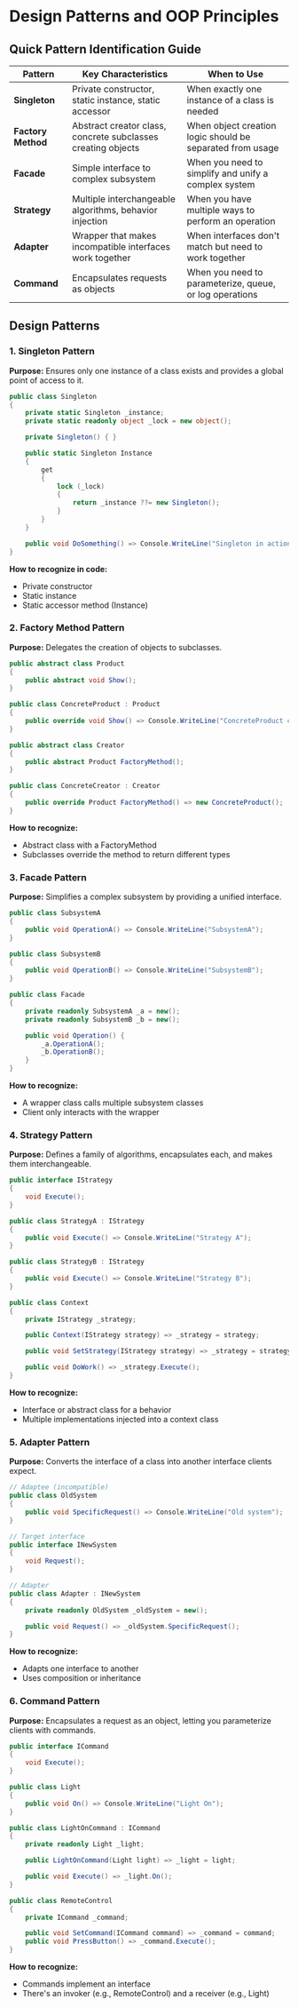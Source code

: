 # Design Patterns and OOP Principles

## Quick Pattern Identification Guide

| Pattern | Key Characteristics | When to Use |
|---------|-------------------|------------|
| **Singleton** | Private constructor, static instance, static accessor | When exactly one instance of a class is needed |
| **Factory Method** | Abstract creator class, concrete subclasses creating objects | When object creation logic should be separated from usage |
| **Facade** | Simple interface to complex subsystem | When you need to simplify and unify a complex system |
| **Strategy** | Multiple interchangeable algorithms, behavior injection | When you have multiple ways to perform an operation |
| **Adapter** | Wrapper that makes incompatible interfaces work together | When interfaces don't match but need to work together |
| **Command** | Encapsulates requests as objects | When you need to parameterize, queue, or log operations |

## Design Patterns

### 1. Singleton Pattern

**Purpose:** Ensures only one instance of a class exists and provides a global point of access to it.

```csharp
public class Singleton
{
    private static Singleton _instance;
    private static readonly object _lock = new object();

    private Singleton() { }

    public static Singleton Instance
    {
        get
        {
            lock (_lock)
            {
                return _instance ??= new Singleton();
            }
        }
    }

    public void DoSomething() => Console.WriteLine("Singleton in action!");
}
```

**How to recognize in code:**

- Private constructor
- Static instance
- Static accessor method (Instance)

### 2. Factory Method Pattern

**Purpose:** Delegates the creation of objects to subclasses.

```csharp
public abstract class Product
{
    public abstract void Show();
}

public class ConcreteProduct : Product
{
    public override void Show() => Console.WriteLine("ConcreteProduct created");
}

public abstract class Creator
{
    public abstract Product FactoryMethod();
}

public class ConcreteCreator : Creator
{
    public override Product FactoryMethod() => new ConcreteProduct();
}
```

**How to recognize:**

- Abstract class with a FactoryMethod
- Subclasses override the method to return different types

### 3. Facade Pattern

**Purpose:** Simplifies a complex subsystem by providing a unified interface.

```csharp
public class SubsystemA
{
    public void OperationA() => Console.WriteLine("SubsystemA");
}

public class SubsystemB
{
    public void OperationB() => Console.WriteLine("SubsystemB");
}

public class Facade
{
    private readonly SubsystemA _a = new();
    private readonly SubsystemB _b = new();

    public void Operation() {
        _a.OperationA();
        _b.OperationB();
    }
}
```

**How to recognize:**

- A wrapper class calls multiple subsystem classes
- Client only interacts with the wrapper

### 4. Strategy Pattern

**Purpose:** Defines a family of algorithms, encapsulates each, and makes them interchangeable.

```csharp
public interface IStrategy
{
    void Execute();
}

public class StrategyA : IStrategy
{
    public void Execute() => Console.WriteLine("Strategy A");
}

public class StrategyB : IStrategy
{
    public void Execute() => Console.WriteLine("Strategy B");
}

public class Context
{
    private IStrategy _strategy;

    public Context(IStrategy strategy) => _strategy = strategy;

    public void SetStrategy(IStrategy strategy) => _strategy = strategy;

    public void DoWork() => _strategy.Execute();
}
```

**How to recognize:**

- Interface or abstract class for a behavior
- Multiple implementations injected into a context class

### 5. Adapter Pattern

**Purpose:** Converts the interface of a class into another interface clients expect.

```csharp
// Adaptee (incompatible)
public class OldSystem
{
    public void SpecificRequest() => Console.WriteLine("Old system");
}

// Target interface
public interface INewSystem
{
    void Request();
}

// Adapter
public class Adapter : INewSystem
{
    private readonly OldSystem _oldSystem = new();

    public void Request() => _oldSystem.SpecificRequest();
}
```

**How to recognize:**

- Adapts one interface to another
- Uses composition or inheritance

### 6. Command Pattern

**Purpose:** Encapsulates a request as an object, letting you parameterize clients with commands.

```csharp
public interface ICommand
{
    void Execute();
}

public class Light
{
    public void On() => Console.WriteLine("Light On");
}

public class LightOnCommand : ICommand
{
    private readonly Light _light;

    public LightOnCommand(Light light) => _light = light;

    public void Execute() => _light.On();
}

public class RemoteControl
{
    private ICommand _command;

    public void SetCommand(ICommand command) => _command = command;
    public void PressButton() => _command.Execute();
}
```

**How to recognize:**

- Commands implement an interface
- There's an invoker (e.g., RemoteControl) and a receiver (e.g., Light)
